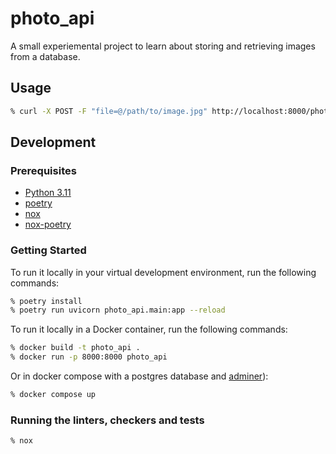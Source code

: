 # photo_api

A small experiemental project to learn about storing and retrieving images from a database.

## Usage

```zsh
% curl -X POST -F "file=@/path/to/image.jpg" http://localhost:8000/photo
```

## Development

### Prerequisites

- [Python 3.11](https://www.python.org/downloads/)
- [poetry](https://python-poetry.org/docs/#installation)
- [nox](https://nox.thea.codes/en/stable/installation.html)
- [nox-poetry](https://pypi.org/project/nox-poetry/)

### Getting Started

To run it locally in your virtual development environment, run the following commands:

```zsh
% poetry install
% poetry run uvicorn photo_api.main:app --reload
```

To run it locally in a Docker container, run the following commands:

```zsh
% docker build -t photo_api .
% docker run -p 8000:8000 photo_api
```

Or in docker compose with a postgres database and [adminer](https://www.adminer.org/)):

```zsh
% docker compose up
```

### Running the linters, checkers and tests

```zsh
% nox
```

